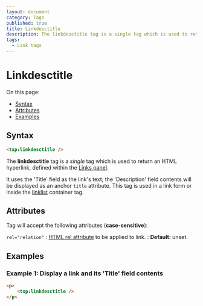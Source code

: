 ```yaml
---
layout: document
category: Tags
published: true
title: Linkdesctitle
description: The linkdesctitle tag is a single tag which is used to return an HTML hyperlink, defined within the Links panel.
tags:
  - Link tags
---
```


# Linkdesctitle

On this page:

* [Syntax](#syntax)
* [Attributes](#attributes)
* [Examples](#examples)

## Syntax

~~~ html
<txp:linkdesctitle />
~~~

The **linkdesctitle** tag is a *single* tag which is used to return an HTML hyperlink, defined within the [Links panel](https://docs.textpattern.com/administration/links-panel).

It uses the 'Title' field as the link's text; the 'Description' field contents will be displayed as an anchor `title` attribute. This tag is used in a link form or inside the [linklist](linklist) container tag.

## Attributes

Tag will accept the following attributes (**case-sensitive**):

`rel="relation"`
: [HTML rel attribute](https://developer.mozilla.org/en-US/docs/Web/HTML/Link_types) to be applied to link.
: **Default:** unset.

## Examples

### Example 1: Display a link and its 'Title' field contents

~~~ html
<p>
    <txp:linkdesctitle />
</p>
~~~
